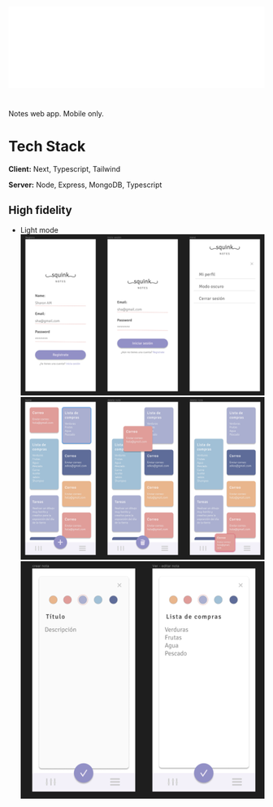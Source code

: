 ![Logo](./src/assets/squink_blanco.png)

#

Notes web app. Mobile only.

# Tech Stack

**Client:** Next, Typescript, Tailwind

**Server:** Node, Express, MongoDB, Typescript

## High fidelity

- Light mode
  ![Sign in, sign up, menu](./src/assets/menus-light.png)
  ![home](./src/assets/home-light.png)
  ![notes](./src/assets/note-light.png)
